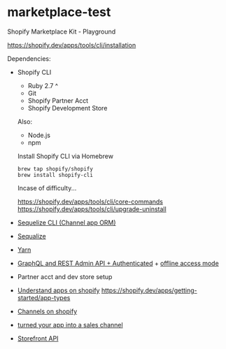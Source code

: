 # marketplace-test
Shopify Marketplace Kit - Playground

https://shopify.dev/apps/tools/cli/installation

Dependencies:
* Shopify CLI
  - Ruby 2.7 ^
  - Git
  - Shopify Partner Acct
  - Shopify Development Store

  Also:
  - Node.js
  - npm

  Install Shopify CLI via Homebrew
  ```
  brew tap shopify/shopify
  brew install shopify-cli
  ```

  Incase of difficulty...

  https://shopify.dev/apps/tools/cli/core-commands
  https://shopify.dev/apps/tools/cli/upgrade-uninstall

* [Sequelize CLI (Channel app ORM)](https://github.com/sequelize/cli)
* [Sequalize](https://sequelize.org/)
* [Yarn](https://classic.yarnpkg.com/en/)
* [GraphQL and REST Admin API + Authenticated](https://shopify.dev/api/admin/getting-started) + [offline access mode](https://shopify.dev/apps/auth/oauth/access-modes#offline-access)
* Partner acct and dev store setup
* [Understand apps on shopify](https://shopify.dev/apps/getting-started#how-apps-fit-into-shopify)
https://shopify.dev/apps/getting-started/app-types
* [Channels on shopify](https://shopify.dev/apps/channels)
* [turned your app into a sales channel](https://shopify.dev/apps/channels/getting-started#step-1-turn-an-app-into-a-sales-channel-app)
* [Storefront API](https://shopify.dev/api/storefront)
